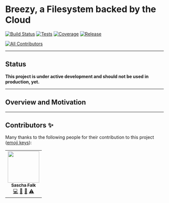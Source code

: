 ﻿# Breezy, a Filesystem backed by the Cloud

[![Build Status](https://dev.azure.com/griffinplus/Breezy/_apis/build/status/Continuous%20Integration?branchName=master)](https://dev.azure.com/griffinplus/Breezy/_build/latest?definitionId=19&branchName=master)
[![Tests](https://img.shields.io/azure-devops/tests/griffinplus/Breezy/19/master.svg?label=Tests)](https://dev.azure.com/griffinplus/Breezy/_build/latest?definitionId=19&branchName=master)
[![Coverage](https://img.shields.io/azure-devops/coverage/griffinplus/Breezy/19/master?label=Coverage)](https://dev.azure.com/griffinplus/Breezy/_build/latest?definitionId=19&branchName=master)
[![Release](https://img.shields.io/github/release/griffinplus/breezy.svg?logo=github&label=Release)](https://github.com/GriffinPlus/breezy/releases)
<!-- ALL-CONTRIBUTORS-BADGE:START - Do not remove or modify this section -->
[![All Contributors](https://img.shields.io/badge/all_contributors-1-orange.svg?style=flat-square)](#contributors-)
<!-- ALL-CONTRIBUTORS-BADGE:END -->

-----

## Status

**This project is under active development and should not be used in production, yet.**

-----

## Overview and Motivation

-----

## Contributors ✨

Many thanks to the following people for their contribution to this project ([emoji keys](https://allcontributors.org/docs/en/emoji-key)):

<!-- ALL-CONTRIBUTORS-LIST:START - Do not remove or modify this section -->
<!-- prettier-ignore-start -->
<!-- markdownlint-disable -->
<table>
  <tr>
    <td align="center"><a href="https://github.com/ravenpride"><img src="https://avatars0.githubusercontent.com/u/3209384?v=4" width="100px;" alt=""/><br /><sub><b>Sascha Falk</b></sub></a><br /><a href="https://github.com/GriffinPlus/breezy/commits?author=ravenpride" title="Code">💻</a> <a href="https://github.com/GriffinPlus/breezy/commits?author=ravenpride" title="Documentation">📖</a> <a href="#ideas-ravenpride" title="Ideas, Planning, & Feedback">🤔</a> <a href="https://github.com/GriffinPlus/breezy/commits?author=ravenpride" title="Tests">⚠️</a> </td>
  </tr>
</table>

<!-- markdownlint-enable -->
<!-- prettier-ignore-end -->
<!-- ALL-CONTRIBUTORS-LIST:END -->
